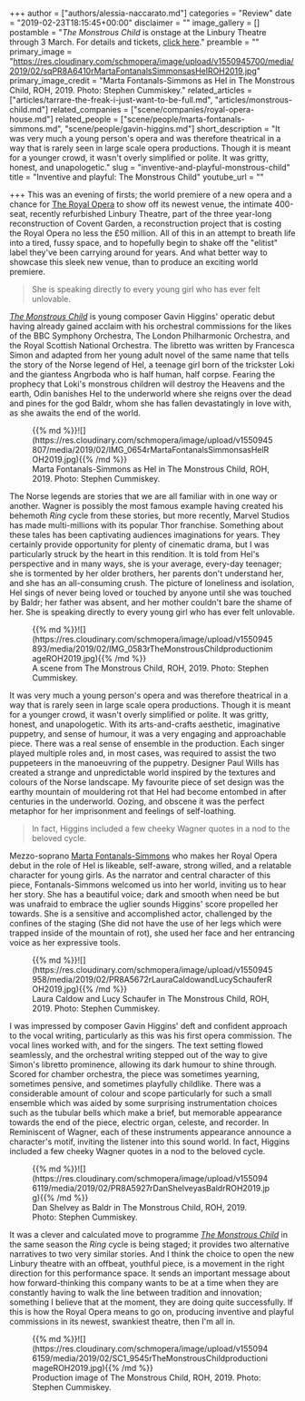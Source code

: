 +++
author = ["authors/alessia-naccarato.md"]
categories = "Review"
date = "2019-02-23T18:15:45+00:00"
disclaimer = ""
image_gallery = []
postamble = "_The Monstrous Child_ is onstage at the Linbury Theatre through 3 March. For details and tickets, [click here](https://www.roh.org.uk/productions/the-monstrous-child-by-timothy-sheader)."
preamble = ""
primary_image = "https://res.cloudinary.com/schmopera/image/upload/v1550945700/media/2019/02/sqPR8A6410rMartaFontanalsSimmonsasHelROH2019.jpg"
primary_image_credit = "Marta Fontanals-Simmons as Hel in The Monstrous Child, ROH, 2019. Photo: Stephen Cummiskey."
related_articles = ["articles/tarrare-the-freak-i-just-want-to-be-full.md", "articles/monstrous-child.md"]
related_companies = ["scene/companies/royal-opera-house.md"]
related_people = ["scene/people/marta-fontanals-simmons.md", "scene/people/gavin-higgins.md"]
short_description = "It was very much a young person's opera and was therefore theatrical in a way that is rarely seen in large scale opera productions. Though it is meant for a younger crowd, it wasn't overly simplified or polite. It was gritty, honest, and unapologetic."
slug = "inventive-and-playful-monstrous-child"
title = "Inventive and playful: The Monstrous Child"
youtube_url = ""

+++
This was an evening of firsts; the world premiere of a new opera and a chance for [The Royal Opera](/scene/companies/royal-opera-house/) to show off its newest venue, the intimate 400-seat, recently refurbished Linbury Theatre, part of the three year-long reconstruction of Covent Garden, a reconstruction project that is costing the Royal Opera no less the £50 million. All of this in an attempt to breath life into a tired, fussy space, and to hopefully begin to shake off the "elitist" label they've been carrying around for years. And what better way to showcase this sleek new venue, than to produce an exciting world premiere.

> She is speaking directly to every young girl who has ever felt unlovable.

[_The Monstrous Child_](https://www.roh.org.uk/productions/the-monstrous-child-by-timothy-sheader) is young composer Gavin Higgins' operatic debut having already gained acclaim with his orchestral commissions for the likes of the BBC Symphony Orchestra, The London Philharmonic Orchestra, and the Royal Scottish National Orchestra. The libretto was written by Francesca Simon and adapted from her young adult novel of the same name that tells the story of the Norse legend of Hel, a teenage girl born of the trickster Loki and the giantess Angrboda who is half human, half corpse. Fearing the prophecy that Loki's monstrous children will destroy the Heavens and the earth, Odin banishes Hel to the underworld where she reigns over the dead and pines for the god Baldr, whom she has fallen devastatingly in love with, as she awaits the end of the world.

<figure data-type="image">{{% md %}}![](https://res.cloudinary.com/schmopera/image/upload/v1550945807/media/2019/02/IMG_0654rMartaFontanalsSimmonsasHelROH2019.jpg){{% /md %}}

<figcaption>Marta Fontanals-Simmons as Hel in The Monstrous Child, ROH, 2019. Photo: Stephen Cummiskey.</figcaption>

</figure>

The Norse legends are stories that we are all familiar with in one way or another. Wagner is possibly the most famous example having created his behemoth _Ring_ cycle from these stories, but more recently, Marvel Studios has made multi-millions with its popular Thor franchise. Something about these tales has been captivating audiences imaginations for years. They certainly provide opportunity for plenty of cinematic drama, but I was particularly struck by the heart in this rendition. It is told from Hel's perspective and in many ways, she is your average, every-day teenager; she is tormented by her older brothers, her parents don't understand her, and she has an all-consuming crush. The picture of loneliness and isolation, Hel sings of never being loved or touched by anyone until she was touched by Baldr; her father was absent, and her mother couldn't bare the shame of her. She is speaking directly to every young girl who has ever felt unlovable.

<figure data-type="image">{{% md %}}![](https://res.cloudinary.com/schmopera/image/upload/v1550945893/media/2019/02/IMG_0583rTheMonstrousChildproductionimageROH2019.jpg){{% /md %}}

<figcaption>A scene from The Monstrous Child, ROH, 2019. Photo: Stephen Cummiskey.</figcaption>

</figure>

It was very much a young person's opera and was therefore theatrical in a way that is rarely seen in large scale opera productions. Though it is meant for a younger crowd, it wasn't overly simplified or polite. It was gritty, honest, and unapologetic. With its arts-and-crafts aesthetic, imaginative puppetry, and sense of humour, it was a very engaging and approachable piece. There was a real sense of ensemble in the production. Each singer played multiple roles and, in most cases, was required to assist the two puppeteers in the manoeuvring of the puppetry. Designer Paul Wills has created a strange and unpredictable world inspired by the textures and colours of the Norse landscape. My favourite piece of set design was the earthy mountain of mouldering rot that Hel had become entombed in after centuries in the underworld. Oozing, and obscene it was the perfect metaphor for her imprisonment and feelings of self-loathing.

> In fact, Higgins included a few cheeky Wagner quotes in a nod to the beloved cycle.

Mezzo-soprano [Marta Fontanals-Simmons](/scene/people/marta-fontanals-simmons/) who makes her Royal Opera debut in the role of Hel is likeable, self-aware, strong willed, and a relatable character for young girls. As the narrator and central character of this piece, Fontanals-Simmons welcomed us into her world, inviting us to hear her story. She has a beautiful voice; dark and smooth when need be but was unafraid to embrace the uglier sounds Higgins' score propelled her towards. She is a sensitive and accomplished actor, challenged by the confines of the staging (She did not have the use of her legs which were trapped inside of the mountain of rot), she used her face and her entrancing voice as her expressive tools.

<figure data-type="image">{{% md %}}![](https://res.cloudinary.com/schmopera/image/upload/v1550945958/media/2019/02/PR8A5672rLauraCaldowandLucySchauferROH2019.jpg){{% /md %}}

<figcaption>Laura Caldow and Lucy Schaufer in The Monstrous Child, ROH, 2019. Photo: Stephen Cummiskey.</figcaption>

</figure>

I was impressed by composer Gavin Higgins' deft and confident approach to the vocal writing, particularly as this was his first opera commission. The vocal lines worked with, and for the singers. The text setting flowed seamlessly, and the orchestral writing stepped out of the way to give Simon's libretto prominence, allowing its dark humour to shine through. Scored for chamber orchestra, the piece was sometimes yearning, sometimes pensive, and sometimes playfully childlike. There was a considerable amount of colour and scope particularly for such a small ensemble which was aided by some surprising instrumentation choices such as the tubular bells which make a brief, but memorable appearance towards the end of the piece, electric organ, celeste, and recorder. In Reminiscent of Wagner, each of these instruments appearance announce a character's motif, inviting the listener into this sound world. In fact, Higgins included a few cheeky Wagner quotes in a nod to the beloved cycle.

<figure data-type="image">{{% md %}}![](https://res.cloudinary.com/schmopera/image/upload/v1550946119/media/2019/02/PR8A5927rDanShelveyasBaldrROH2019.jpg){{% /md %}}

<figcaption>Dan Shelvey as Baldr in The Monstrous Child, ROH, 2019. Photo: Stephen Cummiskey.</figcaption>

</figure>

It was a clever and calculated move to programme [_The Monstrous Child_](https://www.roh.org.uk/productions/the-monstrous-child-by-timothy-sheader) in the same season the _Ring_ cycle is being staged; it provides two alternative narratives to two very similar stories. And I think the choice to open the new Linbury theatre with an offbeat, youthful piece, is a movement in the right direction for this performance space. It sends an important message about how forward-thinking this company wants to be at a time when they are constantly having to walk the line between tradition and innovation; something I believe that at the moment, they are doing quite successfully. If this is how the Royal Opera means to go on, producing inventive and playful commissions in its newest, swankiest theatre, then I'm all in.

<figure data-type="image">{{% md %}}![](https://res.cloudinary.com/schmopera/image/upload/v1550946159/media/2019/02/SC1_9545rTheMonstrousChildproductionimageROH2019.jpg){{% /md %}}

<figcaption>Production image of The Monstrous Child, ROH, 2019. Photo: Stephen Cummiskey.</figcaption>

</figure>